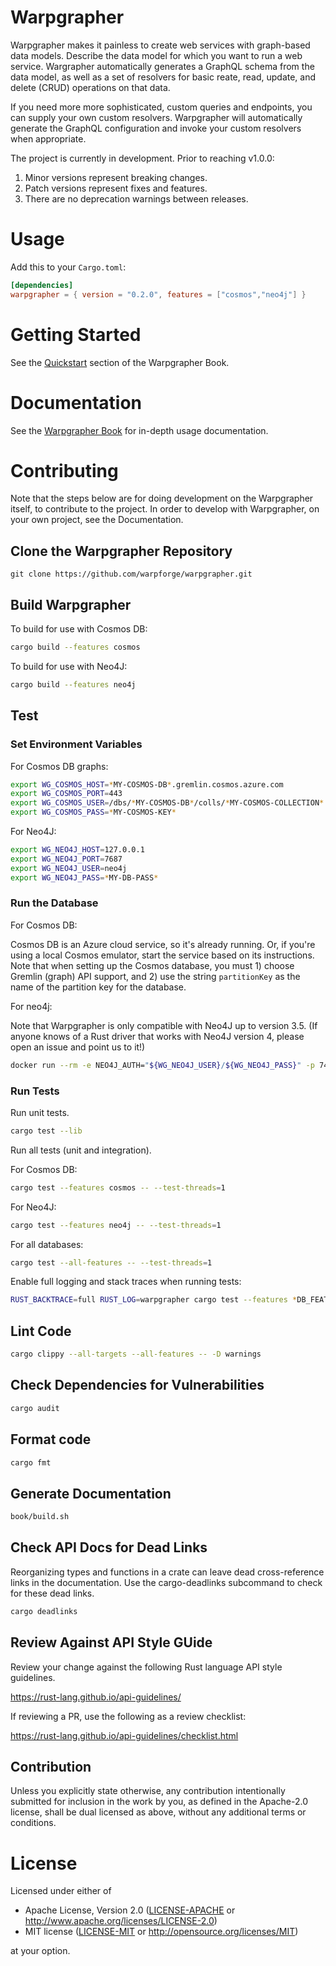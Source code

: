 # Warpgrapher

Warpgrapher makes it painless to create web services with graph-based data
models. Describe the data model for which you want to run a web service.
Wargrapher automatically generates a GraphQL schema from the data model, as well
as a set of resolvers for basic reate, read, update, and delete (CRUD)
operations on that data.

If you need more more sophisticated, custom queries and endpoints, you can
supply your own custom resolvers. Warpgrapher will automatically generate the
GraphQL configuration and invoke your custom resolvers when appropriate.

The project is currently in development. Prior to reaching v1.0.0:

1. Minor versions represent breaking changes.
2. Patch versions represent fixes and features.
3. There are no deprecation warnings between releases.

# Usage

Add this to your `Cargo.toml`:
```toml
[dependencies]
warpgrapher = { version = "0.2.0", features = ["cosmos","neo4j"] }
```

# Getting Started

See the [Quickstart](https://warpforge.github.io/warpgrapher/warpgrapher/quickstart.html) section of the Warpgrapher Book. 

# Documentation

See the [Warpgrapher Book](https://warpforge.github.io/warpgrapher/) for in-depth usage documentation. 

# Contributing

Note that the steps below are for doing development on the Warpgrapher itself,
to contribute to the project. In order to develop with Warpgrapher, on your own
project, see the Documentation.

## Clone the Warpgrapher Repository

```
git clone https://github.com/warpforge/warpgrapher.git
```

## Build Warpgrapher

To build for use with Cosmos DB:

```bash
cargo build --features cosmos
```

To build for use with Neo4J:

```bash
cargo build --features neo4j
```

## Test

### Set Environment Variables

For Cosmos DB graphs:

```bash
export WG_COSMOS_HOST=*MY-COSMOS-DB*.gremlin.cosmos.azure.com
export WG_COSMOS_PORT=443
export WG_COSMOS_USER=/dbs/*MY-COSMOS-DB*/colls/*MY-COSMOS-COLLECTION*
export WG_COSMOS_PASS=*MY-COSMOS-KEY*
```

For Neo4J:

```bash
export WG_NEO4J_HOST=127.0.0.1
export WG_NEO4J_PORT=7687
export WG_NEO4J_USER=neo4j
export WG_NEO4J_PASS=*MY-DB-PASS*
```

### Run the Database

For Cosmos DB:

Cosmos DB is an Azure cloud service, so it's already running. Or, if you're using a local Cosmos
emulator, start the service based on its instructions. Note that when setting up the Cosmos 
database, you must 1) choose Gremlin (graph) API support, and 2) use the string `partitionKey` as 
the name of the partition key for the database.

For neo4j:

Note that Warpgrapher is only compatible with Neo4J up to version 3.5. (If anyone knows of a Rust
driver that works with Neo4J version 4, please open an issue and point us to it!)

```bash
docker run --rm -e NEO4J_AUTH="${WG_NEO4J_USER}/${WG_NEO4J_PASS}" -p 7474:7474 -p 7687:7687 neo4j:4.1
```

### Run Tests

Run unit tests.

```bash
cargo test --lib
```

Run all tests (unit and integration).

For Cosmos DB:

```bash
cargo test --features cosmos -- --test-threads=1
```

For Neo4J:

```bash
cargo test --features neo4j -- --test-threads=1
```

For all databases:

```bash
cargo test --all-features -- --test-threads=1
```

Enable full logging and stack traces when running tests:

```bash
RUST_BACKTRACE=full RUST_LOG=warpgrapher cargo test --features *DB_FEATURE* -- --nocapture --test-threads=1
```

## Lint Code

```bash
cargo clippy --all-targets --all-features -- -D warnings
```

## Check Dependencies for Vulnerabilities

```bash
cargo audit
```

## Format code

```bash
cargo fmt
```

## Generate Documentation

```bash
book/build.sh
```

## Check API Docs for Dead Links

Reorganizing types and functions in a crate can leave dead cross-reference links in the 
documentation. Use the cargo-deadlinks subcommand to check for these dead links.

```bash
cargo deadlinks
```

## Review Against API Style GUide

Review your change against the following Rust language API style guidelines.

https://rust-lang.github.io/api-guidelines/

If reviewing a PR, use the following as a review checklist:

https://rust-lang.github.io/api-guidelines/checklist.html

## Contribution

Unless you explicitly state otherwise, any contribution intentionally submitted
for inclusion in the work by you, as defined in the Apache-2.0 license, shall be
dual licensed as above, without any additional terms or conditions.

# License

Licensed under either of

 * Apache License, Version 2.0
   ([LICENSE-APACHE](LICENSE-APACHE) or http://www.apache.org/licenses/LICENSE-2.0)
 * MIT license
   ([LICENSE-MIT](LICENSE-MIT) or http://opensource.org/licenses/MIT)

at your option.


